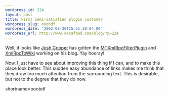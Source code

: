 ```yaml
--- 
wordpress_id: 224
layout: post
title: First semi-satisfied plugin customer
wordpress_slug: ooobdf
wordpress_date: "2002-08-20T15:51:30-04:00"
wordpress_url: http://www.decafbad.com/blog/?p=224
---
```

<p>Well, it looks like <a href="http://www.10500bc.org/">Josh Cooper</a> has gotten the <a href="http://www.decafbad.com/twiki/bin/view/Main/MTXmlRpcFilterPlugin">MTXmlRpcFilterPlugin</a> and <a href="http://www.decafbad.com/twiki/bin/view/Main/XmlRpcToWiki">XmlRpcToWiki</a> working on his blog.  Yay hooray!</p>
<p>Now, I just have to see about improving this thing if I can, and to make this place look better.  This sudden easy abundance of links makes me think that they draw too much attention from the surrounding text.  This is desirable, but not to the degree that they do now.<br />
</p>
<!--more-->
shortname=ooobdf
